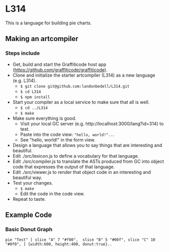 # L314
This is a language for building pie charts.

## Making an artcompiler

### Steps include

* Get, build and start the Graffiticode host app (https://github.com/graffiticode/graffiticode).
* Clone and initialize the starter artcompiler (L314) as a new language (e.g. L314).
  * `$ git clone git@github.com:landonbedell/L314.git`
  * `$ cd L314`
  * `$ npm install`
* Start your compiler as a local service to make sure that all is well.
  * `$ cd ../L314`
  * `$ make`
* Make sure everything is good.
  * Visit your local GC server (e.g. http://localhost:3000/lang?id=314) to test.
  * Paste into the code view: `"hello, world!"..`.
  * See "hello, world!" in the form view.
* Design a language that allows you to say things that are interesting and beautiful.
* Edit ./src/lexicon.js to define a vocabulary for that language.
* Edit ./src/compiler.js to translate the ASTs produced from GC into object code that expresses the output of that language.
* Edit ./src/viewer.js to render that object code in an interesting and beautiful way.
* Test your changes.
  * `$ make`
  * Edit the code in the code view.
* Repeat to taste.

## Example Code
### Basic Donut Graph
`
pie "Test" [
  slice "A" 7 "#f00", 
    slice "B" 5 "#00f",
    slice "C" 10 "#0f0",
] {width:600, height:400, donut:true}..
`
